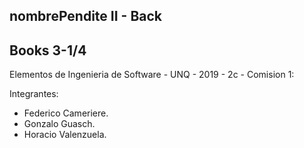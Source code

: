 ## nombrePendite II - Back

## Books 3-1/4

Elementos de Ingenieria de Software - UNQ - 2019 - 2c - Comision 1:

Integrantes:

  - Federico Cameriere.
  - Gonzalo Guasch.
  - Horacio Valenzuela.


